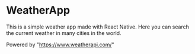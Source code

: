 # WeatherApp

This is a simple weather app made with React Native. Here you can search the current weather in many cities in the world.


Powered by "https://www.weatherapi.com/"
